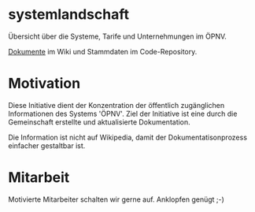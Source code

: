 # systemlandschaft
Übersicht über die Systeme, Tarife und Unternehmungen im ÖPNV.

[Dokumente](https://github.com/mobility-inside/systemlandschaft/wiki) im Wiki und Stammdaten im Code-Repository. 

# Motivation

Diese Initiative dient der Konzentration der öffentlich zugänglichen Informationen des Systems 'ÖPNV'.
Ziel der Initiative ist eine durch die Gemeinschaft erstellte und aktualisierte Dokumentation.

Die Information ist nicht auf Wikipedia, damit der Dokumentatisonprozess einfacher gestaltbar ist.

# Mitarbeit
Motivierte Mitarbeiter schalten wir gerne auf. Anklopfen genügt ;-)

